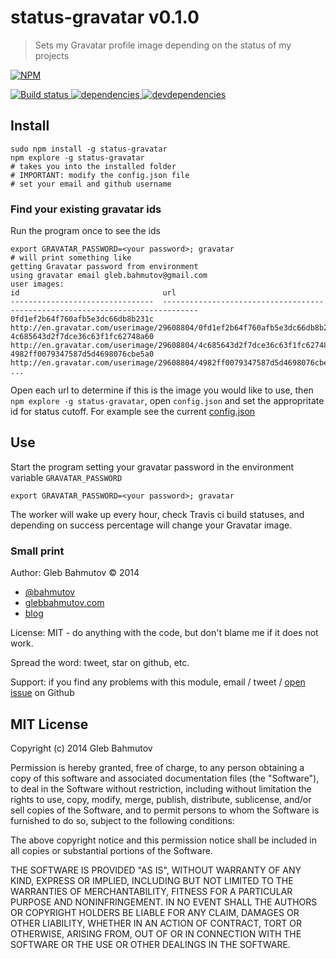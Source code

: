 # status-gravatar v0.1.0

> Sets my Gravatar profile image depending on the status of my projects

[![NPM][status-gravatar-icon] ][status-gravatar-url]

[![Build status][status-gravatar-ci-image] ][status-gravatar-ci-url]
[![dependencies][status-gravatar-dependencies-image] ][status-gravatar-dependencies-url]
[![devdependencies][status-gravatar-devdependencies-image] ][status-gravatar-devdependencies-url]

[status-gravatar-icon]: https://nodei.co/npm/status-gravatar.png?downloads=true
[status-gravatar-url]: https://npmjs.org/package/status-gravatar
[status-gravatar-ci-image]: https://travis-ci.org/bahmutov/status-gravatar.png?branch=master
[status-gravatar-ci-url]: https://travis-ci.org/bahmutov/status-gravatar
[status-gravatar-dependencies-image]: https://david-dm.org/bahmutov/status-gravatar.png
[status-gravatar-dependencies-url]: https://david-dm.org/bahmutov/status-gravatar
[status-gravatar-devdependencies-image]: https://david-dm.org/bahmutov/status-gravatar/dev-status.png
[status-gravatar-devdependencies-url]: https://david-dm.org/bahmutov/status-gravatar#info=devDependencies



## Install

    sudo npm install -g status-gravatar
    npm explore -g status-gravatar
    # takes you into the installed folder
    # IMPORTANT: modify the config.json file
    # set your email and github username

### Find your existing gravatar ids

Run the program once to see the ids

    export GRAVATAR_PASSWORD=<your password>; gravatar
    # will print something like
    getting Gravatar password from environment
    using gravatar email gleb.bahmutov@gmail.com
    user images:
    id                                url
    --------------------------------  ------------------------------------------------------------------------------
    0fd1ef2b64f760afb5e3dc66db8b231c  http://en.gravatar.com/userimage/29608804/0fd1ef2b64f760afb5e3dc66db8b231c.jpg
    4c685643d2f7dce36c63f1fc62748a60  http://en.gravatar.com/userimage/29608804/4c685643d2f7dce36c63f1fc62748a60.jpg
    4982ff0079347587d5d4698076cbe5a0  http://en.gravatar.com/userimage/29608804/4982ff0079347587d5d4698076cbe5a0.jpg
    ...

Open each url to determine if this is the image you would like to use,
then `npm explore -g status-gravatar`, open `config.json` and set the appropritate id for status cutoff.
For example see the current [config.json](config.json)




## Use

Start the program setting your gravatar password in the environment
variable `GRAVATAR_PASSWORD`

    export GRAVATAR_PASSWORD=<your password>; gravatar

The worker will wake up every hour, check Travis ci build statuses,
and depending on success percentage will change your Gravatar image.




### Small print

Author: Gleb Bahmutov &copy; 2014

* [@bahmutov](https://twitter.com/bahmutov)
* [glebbahmutov.com](http://glebbahmutov.com)
* [blog](http://bahmutov.calepin.co/)

License: MIT - do anything with the code, but don't blame me if it does not work.

Spread the word: tweet, star on github, etc.

Support: if you find any problems with this module, email / tweet /
[open issue](https://github.com/bahmutov/status-gravatar/issues) on Github



## MIT License

Copyright (c) 2014 Gleb Bahmutov

Permission is hereby granted, free of charge, to any person
obtaining a copy of this software and associated documentation
files (the "Software"), to deal in the Software without
restriction, including without limitation the rights to use,
copy, modify, merge, publish, distribute, sublicense, and/or sell
copies of the Software, and to permit persons to whom the
Software is furnished to do so, subject to the following
conditions:

The above copyright notice and this permission notice shall be
included in all copies or substantial portions of the Software.

THE SOFTWARE IS PROVIDED "AS IS", WITHOUT WARRANTY OF ANY KIND,
EXPRESS OR IMPLIED, INCLUDING BUT NOT LIMITED TO THE WARRANTIES
OF MERCHANTABILITY, FITNESS FOR A PARTICULAR PURPOSE AND
NONINFRINGEMENT. IN NO EVENT SHALL THE AUTHORS OR COPYRIGHT
HOLDERS BE LIABLE FOR ANY CLAIM, DAMAGES OR OTHER LIABILITY,
WHETHER IN AN ACTION OF CONTRACT, TORT OR OTHERWISE, ARISING
FROM, OUT OF OR IN CONNECTION WITH THE SOFTWARE OR THE USE OR
OTHER DEALINGS IN THE SOFTWARE.


